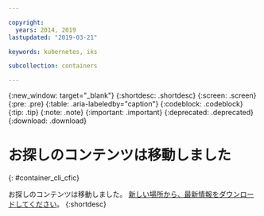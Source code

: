 ```yaml
---

copyright:
  years: 2014, 2019
lastupdated: "2019-03-21"

keywords: kubernetes, iks

subcollection: containers

---
```


{:new_window: target="_blank"}
{:shortdesc: .shortdesc}
{:screen: .screen}
{:pre: .pre}
{:table: .aria-labeledby="caption"}
{:codeblock: .codeblock}
{:tip: .tip}
{:note: .note}
{:important: .important}
{:deprecated: .deprecated}
{:download: .download}



# お探しのコンテンツは移動しました
{: #container_cli_cfic}

お探しのコンテンツは移動しました。 <a href="https://github.com/IBM-Bluemix-Docs/containers/raw/master/Running_single_and_scalable_containers_in_IBM_Cloud_Container_Service.zip">新しい場所から、最新情報をダウンロードしてください</a>。
{:shortdesc}
